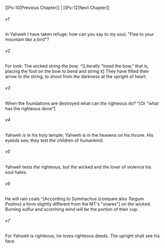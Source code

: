 ﻿---
aliases:
  - Psalms 11
---

[[Ps-10|Previous Chapter]] | [[Ps-12|Next Chapter]]

###### v1
In Yahweh I have taken refuge;
how can you say to my soul,
"Flee to your mountain _like_ a bird"?

###### v2
For look: The wicked _string the bow_. ^[Literally "tread the bow," that is, placing the foot on the bow to bend and string it]
They have fitted their arrow to _the_ string,
to shoot from _the_ darkness
at the upright of heart.

###### v3
When the foundations are destroyed
what can _the_ righteous do? ^[Or "what has the righteous done"]

###### v4
Yahweh _is_ in his holy temple;
Yahweh _is_ in the heavens _on_ his throne.
His eyelids see;
they test _the_ children of humankind.

###### v5
Yahweh tests _the_ righteous,
but _the_ wicked and _the_ lover of violence
his soul hates.

###### v6
He will rain coals ^[According to Symmachus (compare also _Targum Psalms_) a form slightly different from the MT's "snares"] on _the_ wicked.
Burning sulfur and scorching wind
_will be_ the portion of their cup.

###### v7
For Yahweh _is_ righteous;
he loves righteous deeds.
_The_ upright shall see his face.